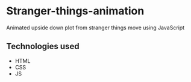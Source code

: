 # Stranger-things-animation

Animated upside down plot from stranger things move using JavaScript


## Technologies used

* HTML
* CSS
* JS
